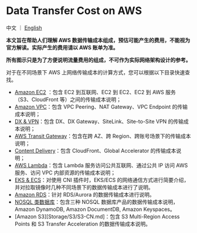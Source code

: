 # Data Transfer Cost on AWS
 
中文 ｜ [English](README-EN.md)  

**本文旨在帮助人们理解 AWS 数据传输成本组成，预估可能产生的费用，不能视为官方解读。实际产生的费用请以 AWS 账单为准。**

**所有图示只是为了方便说明流量费用的组成，不可作为实际网络架构设计的参考。**

对于在不同场景下 AWS 上网络传输成本的计算方式，您可以根据以下目录快速查找。  

- [Amazon EC2](Compute/EC2/EC2-CN.md) ：包含 EC2 到互联网、EC2 到 EC2、EC2 到 AWS 服务（S3、CloudFront 等）之间的传输成本说明；
- [Amazon VPC](Networking/VPC/VPC-CN.md)：包含 VPC Peering、NAT Gateway、VPC Endpoint 的传输成本说明；
- [DX & VPN](Networking/Connection/Connection-CN.md)：包含 DX、DX Gateway、SiteLink、Site-to-Site VPN 的传输成本说明；
- [AWS Transit Gateway](Networking/TGW/TGW-CN.md)：包含在跨 AZ、跨 Region、跨账号场景下的传输成本说明；
- [Content Delivery](Networking/ContentDelivery/ContentDelivery-CN.md)：包含 CloudFront、Global Accelerator 的传输成本说明；
- [AWS Lambda](Compute/Lambda/Lambda-CN.md)：包含 Lambda 服务访问公共互联网、通过公共 IP 访问 AWS 服务、访问 VPC 内部资源的传输成本说明；
- [EKS & ECS](Compute/Container/Container-CN.md)：对使用 CNI 插件时，EKS/ECS 的网络通信方式进行简要介绍，并对拉取镜像时几种不同场景下的数据传输成本进行了说明。
- [Amazon RDS](Database/RDBMS/RDBMS-CN.md)：针对 RDS/Aurora 的数据传输成本进行说明。
- [NOSQL 类数据库](Database/NOSQL/NOSQL-CN.md)：包含三种 NOSQL 数据库产品的数据传输成本说明，Amazon DynamoDB, Amazon DocumentDB, Amazon Keyspaces。
- [Amazon S3][Storage/S3/S3-CN.md]：包含 S3 Multi-Region Access Points 和 S3 Transfer Acceleration 的数据传输成本说明。